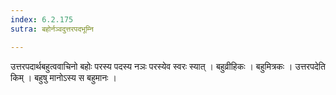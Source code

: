 ```yaml
---
index: 6.2.175
sutra: बहोर्नञ्वदुत्तरपदभूम्नि

---
```

 उत्तरपदार्थबहुत्ववाचिनो बहोः परस्य पदस्य नञः परस्येव स्वरः स्यात् । बहुव्रीहिकः । बहुमित्रकः । उत्तरपदेति किम् । बहुषु मानोऽस्य स बहुमानः ।